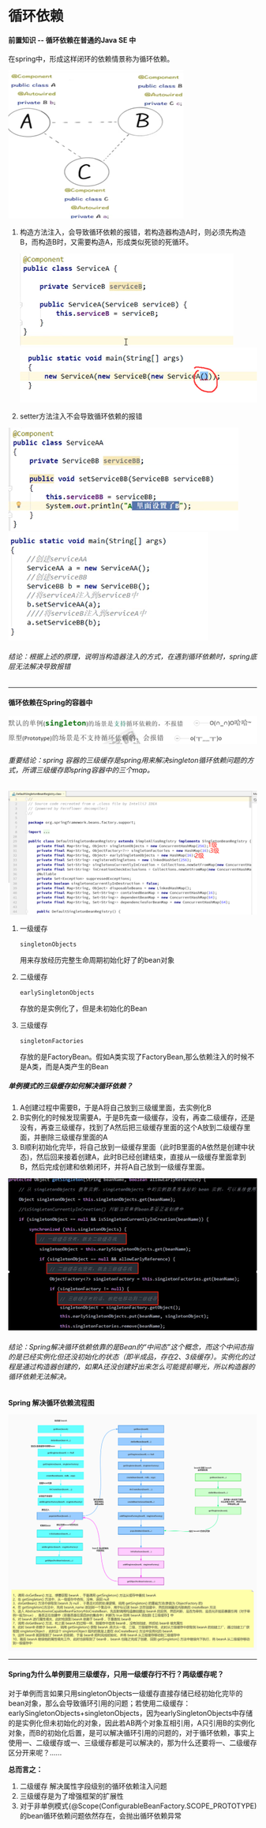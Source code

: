 # 循环依赖

#### 前置知识 -- 循环依赖在普通的Java SE 中

在spring中，形成这样闭环的依赖情景称为循环依赖。

<img src="../cacheimg/image-20201203214431916.png" alt="image-20201203214431916" style="zoom:50%;" />

1.  构造方法注入，会导致循环依赖的报错，若构造器构造A时，则必须先构造B，而构造B时，又需要构造A，形成类似死锁的死循环。

    <img src="../cacheimg/image-20201203221225016.png" alt="image-20201203221225016" style="zoom: 67%;" />

    <img src="../cacheimg/image-20201203221439353.png" alt="image-20201203221439353" style="zoom:67%;" />

2.  setter方法注入不会导致循环依赖的报错

<img src="../cacheimg/image-20201203221504072.png" alt="image-20201203221504072" style="zoom:67%;" />

<img src="../cacheimg/image-20201203221557190.png" alt="image-20201203221557190" style="zoom:67%;" />

###### 结论：根据上述的原理，说明当构造器注入的方式，在遇到循环依赖时，spring底层无法解决导致报错

------

#### 循环依赖在Spring的容器中

![image-20201203222511681](../cacheimg/image-20201203222511681.png)

###### 重要结论：spring 容器的三级缓存是spring用来解决singleton循环依赖问题的方式，所谓三级缓存即spring容器中的三个map。

<img src="../cacheimg/image-20201203224820212.png" alt="image-20201203224820212" style="zoom:67%;" />

1.  一级缓存

    ```
    singletonObjects
    ```

    用来存放经历完整生命周期初始化好了的bean对象 

2.  二级缓存

    ```
    earlySingletonObjects
    ```

    存放的是实例化了，但是未初始化的Bean

3.  三级缓存

    ```
    singletonFactories
    ```

    存放的是FactoryBean。假如A类实现了FactoryBean,那么依赖注入的时候不是A类，而是A类产生的Bean

##### 单例模式的三级缓存如何解决循环依赖？

1.  A创建过程中需要B，于是A将自己放到三级缓里面，去实例化B
2.  B实例化的时候发现需要A，于是B先查一级缓存，没有，再查二级缓存，还是没有，再查三级缓存，找到了A然后把三级缓存里面的这个A放到二级缓存里面，并删除三级缓存里面的A
3.  B顺利初始化完毕，将自己放到一级缓存里面（此时B里面的A依然是创建中状态)，然后回来接着创建A，此时B已经创建结束，直接从一级缓存里面拿到B，然后完成创建和依赖闭环，并将A自己放到一级缓存里面。

![image-20201219154350886](../cacheimg/image-20201219154350886.png)

###### 结论：Spring解决循环依赖依靠的是Bean的“中间态”这个概念，而这个中间态指的是已经实例化但还没初始化的状态（即半成品，存在2、3级缓存）。实例化的过程是通过构造器创建的，如果A还没创建好出来怎么可能提前曝光，所以构造器的循环依赖无法解决。

**Spring 解决循环依赖流程图**

![image-20201220195040609](../cacheimg/image-20201220195040609.png)

------

#### Spring为什么单例要用三级缓存，只用一级缓存行不行？两级缓存呢？

对于单例而言如果只用singletonObjects一级缓存直接存储已经初始化完毕的bean对象，那么会导致循环引用的问题；若使用二级缓存：earlySingletonObjects+singletonObjects，因为earlySingletonObjects中存储的是实例化但未初始化的对象，因此若AB两个对象互相引用，A只引用B的实例化对象，而B的初始化后置，是可以解决循环引用的问题的，对于循环依赖，事实上使用一、二级缓存或一、三级缓存都是可以解决的，那为什么还要将一、二级缓存区分开来呢？......



**总而言之：**

1.  二级缓存 解决属性字段级别的循环依赖注入问题
2.  三级缓存是为了增强框架的扩展性
3.  对于非单例模式{@Scope(ConfigurableBeanFactory.SCOPE_PROTOTYPE)的bean循环依赖问题依然存在，会抛出循环依赖异常



